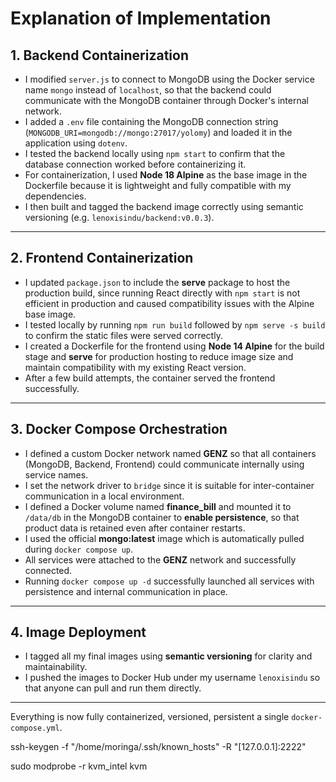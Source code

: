 # Explanation of Implementation

## 1. Backend Containerization

- I modified `server.js` to connect to MongoDB using the Docker service name `mongo` instead of `localhost`, so that the backend could communicate with the MongoDB container through Docker's internal network.
- I added a `.env` file containing the MongoDB connection string (`MONGODB_URI=mongodb://mongo:27017/yolomy`) and loaded it in the application using `dotenv`.
- I tested the backend locally using `npm start` to confirm that the database connection worked before containerizing it.
- For containerization, I used **Node 18 Alpine** as the base image in the Dockerfile because it is lightweight and fully compatible with my dependencies.
- I then built and tagged the backend image correctly using semantic versioning (e.g. `lenoxisindu/backend:v0.0.3`).

---

## 2. Frontend Containerization

- I updated `package.json` to include the **serve** package to host the production build, since running React directly with `npm start` is not efficient in production and caused compatibility issues with the Alpine base image.
- I tested locally by running `npm run build` followed by `npm serve -s build` to confirm the static files were served correctly.
- I created a Dockerfile for the frontend using **Node 14 Alpine** for the build stage and **serve** for production hosting to reduce image size and maintain compatibility with my existing React version.
- After a few build attempts, the container served the frontend successfully.

---

## 3. Docker Compose Orchestration

- I defined a custom Docker network named **GENZ** so that all containers (MongoDB, Backend, Frontend) could communicate internally using service names.
- I set the network driver to `bridge` since it is suitable for inter-container communication in a local environment.
- I defined a Docker volume named **finance_bill** and mounted it to `/data/db` in the MongoDB container to **enable persistence**, so that product data is retained even after container restarts.
- I used the official **mongo:latest** image which is automatically pulled during `docker compose up`.
- All services were attached to the **GENZ** network and successfully connected.
- Running `docker compose up -d` successfully launched all services with persistence and internal communication in place.

---

## 4. Image Deployment

- I tagged all my final images using **semantic versioning** for clarity and maintainability.
- I pushed the images to Docker Hub under my username `lenoxisindu` so that anyone can pull and run them directly.

---

Everything is now fully containerized, versioned, persistent a single `docker-compose.yml`.

  

  ssh-keygen -f "/home/moringa/.ssh/known_hosts" -R "[127.0.0.1]:2222"


sudo modprobe -r kvm_intel kvm

